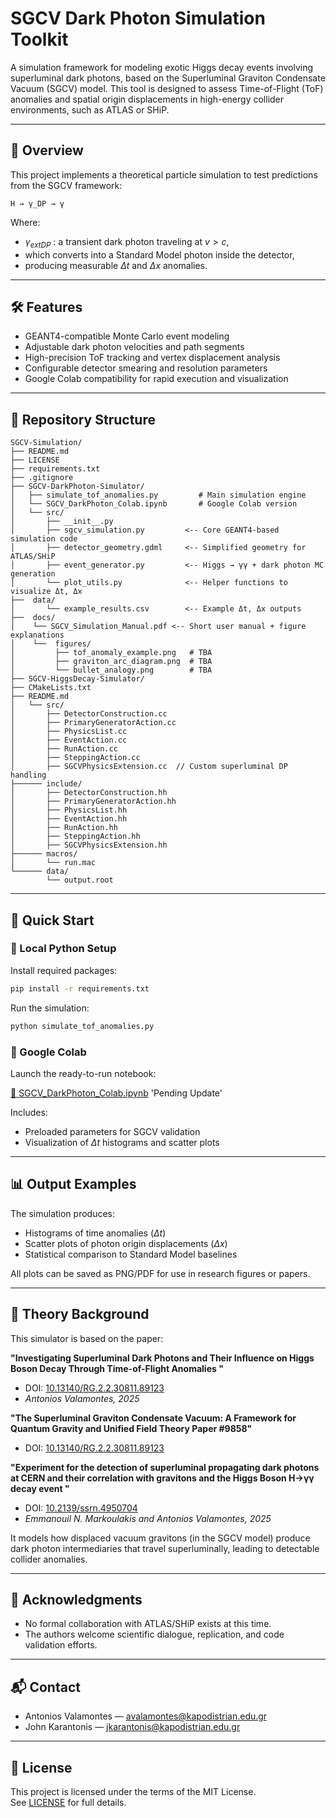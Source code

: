 # SGCV Dark Photon Simulation Toolkit

A simulation framework for modeling exotic Higgs decay events involving superluminal dark photons, based on the Superluminal Graviton Condensate Vacuum (SGCV) model. This tool is designed to assess Time-of-Flight (ToF) anomalies and spatial origin displacements in high-energy collider environments, such as ATLAS or SHiP.

---

## 📘 Overview

This project implements a theoretical particle simulation to test predictions from the SGCV framework:

```
H → γ_DP → γ
```

Where:
- $\gamma_{	ext{DP}}$ : a transient dark photon traveling at $v > c$,
- which converts into a Standard Model photon inside the detector,
- producing measurable $\Delta t$ and $\Delta x$ anomalies.

---

## 🛠 Features

- GEANT4-compatible Monte Carlo event modeling
- Adjustable dark photon velocities and path segments
- High-precision ToF tracking and vertex displacement analysis
- Configurable detector smearing and resolution parameters
- Google Colab compatibility for rapid execution and visualization

---

## 📁 Repository Structure

```
SGCV-Simulation/
├── README.md
├── LICENSE
├── requirements.txt
├── .gitignore
├── SGCV-DarkPhoton-Simulator/
│   ├── simulate_tof_anomalies.py         # Main simulation engine
│   └── SGCV_DarkPhoton_Colab.ipynb       # Google Colab version
│   └── src/
│       ├── __init__.py
│       ├── sgcv_simulation.py         <-- Core GEANT4-based simulation code
│       ├── detector_geometry.gdml     <-- Simplified geometry for ATLAS/SHiP
│       ├── event_generator.py         <-- Higgs → γγ + dark photon MC generation
│       └── plot_utils.py              <-- Helper functions to visualize Δt, Δx
├──  data/
│       └── example_results.csv        <-- Example Δt, Δx outputs
├──  docs/
│    └── SGCV_Simulation_Manual.pdf <-- Short user manual + figure explanations
│    └──  figures/
│         ├── tof_anomaly_example.png   # TBA
│         ├── graviton_arc_diagram.png  # TBA
│         └── bullet_analogy.png        # TBA
├── SGCV-HiggsDecay-Simulator/
├── CMakeLists.txt
├── README.md
│   └── src/
│       ├── DetectorConstruction.cc
│       ├── PrimaryGeneratorAction.cc
│       ├── PhysicsList.cc
│       ├── EventAction.cc
│       ├── RunAction.cc
│       ├── SteppingAction.cc
│       ├── SGCVPhysicsExtension.cc  // Custom superluminal DP handling
├────── include/
│       ├── DetectorConstruction.hh
│       ├── PrimaryGeneratorAction.hh
│       ├── PhysicsList.hh
│       ├── EventAction.hh
│       ├── RunAction.hh
│       ├── SteppingAction.hh
│       ├── SGCVPhysicsExtension.hh
├────── macros/
│       └── run.mac
└────── data/
        └── output.root
```

---

## 🚀 Quick Start

### 🔧 Local Python Setup

Install required packages:

```bash
pip install -r requirements.txt
```

Run the simulation:

```bash
python simulate_tof_anomalies.py
```

### 🧪 Google Colab

Launch the ready-to-run notebook:

[🔗 SGCV_DarkPhoton_Colab.ipynb](./SGCV_DarkPhoton_Colab.ipynb) 'Pending Update'

Includes:
- Preloaded parameters for SGCV validation
- Visualization of $\Delta t$ histograms and scatter plots

---

## 📊 Output Examples

The simulation produces:
- Histograms of time anomalies ($\Delta t$)
- Scatter plots of photon origin displacements ($\Delta x$)
- Statistical comparison to Standard Model baselines

All plots can be saved as PNG/PDF for use in research figures or papers.

---

## 🧠 Theory Background

This simulator is based on the paper:

**"Investigating Superluminal Dark Photons and Their Influence on Higgs Boson Decay Through Time-of-Flight Anomalies
"**  
- DOI: [10.13140/RG.2.2.30811.89123](http://dx.doi.org/10.13140/RG.2.2.30811.89123)
- *Antonios Valamontes, 2025*

**"The Superluminal Graviton Condensate Vacuum: A Framework for Quantum Gravity and Unified Field Theory Paper #9858"**
- DOI: [10.13140/RG.2.2.30811.89123](http://dx.doi.org/10.13140/RG.2.2.30811.89123)

**"Experiment for the detection of superluminal propagating dark photons at CERN and their correlation with gravitons and the Higgs Boson H→γγ decay event
"**  
- DOI: [10.2139/ssrn.4950704](https://dx.doi.org/10.2139/ssrn.4950704)
- *Emmanouil N. Markoulakis and Antonios Valamontes, 2025*


It models how displaced vacuum gravitons (in the SGCV model) produce dark photon intermediaries that travel superluminally, leading to detectable collider anomalies.

---

## 🤝 Acknowledgments

- No formal collaboration with ATLAS/SHiP exists at this time.
- The authors welcome scientific dialogue, replication, and code validation efforts.

---

## 📬 Contact

- Antonios Valamontes — [avalamontes@kapodistrian.edu.gr](mailto:avalamontes@kapodistrian.edu.gr)
- John Karantonis — [jkarantonis@kapodistrian.edu.gr](mailto:jkarantonis@kapodistrian.edu.gr)
---

## 📄 License

This project is licensed under the terms of the MIT License.  
See [LICENSE](./LICENSE) for full details.
